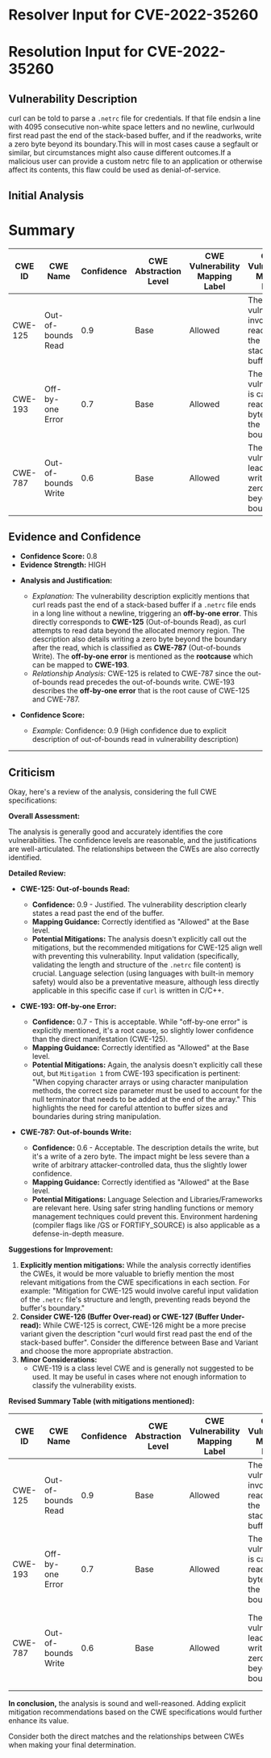 # Resolver Input for CVE-2022-35260

# Resolution Input for CVE-2022-35260

## Vulnerability Description
curl can be told to parse a `.netrc` file for credentials. If that file endsin a line with 4095 consecutive non-white space letters and no newline, curlwould first read past the end of the stack-based buffer, and if the readworks, write a zero byte beyond its boundary.This will in most cases cause a segfault or similar, but circumstances might also cause different outcomes.If a malicious user can provide a custom netrc file to an application or otherwise affect its contents, this flaw could be used as denial-of-service.

## Initial Analysis
# Summary
| CWE ID | CWE Name | Confidence | CWE Abstraction Level | CWE Vulnerability Mapping Label | CWE-Vulnerability Mapping Notes |
|---|---|---|---|---|---|
| CWE-125 | Out-of-bounds Read | 0.9 | Base | Allowed | The vulnerability involves reading past the end of a stack-based buffer. |
| CWE-193 | Off-by-one Error | 0.7 | Base | Allowed | The vulnerability is caused by reading one byte beyond the boundary. |
| CWE-787 | Out-of-bounds Write | 0.6 | Base | Allowed | The vulnerability leads to writing a zero byte beyond the boundary. |

## Evidence and Confidence

*   **Confidence Score:** 0.8
*   **Evidence Strength:** HIGH

- **Analysis and Justification:**  
  - *Explanation:* The vulnerability description explicitly mentions that curl reads past the end of a stack-based buffer if a `.netrc` file ends in a long line without a newline, triggering an **off-by-one error**. This directly corresponds to **CWE-125** (Out-of-bounds Read), as curl attempts to read data beyond the allocated memory region. The description also details writing a zero byte beyond the boundary after the read, which is classified as **CWE-787** (Out-of-bounds Write). The **off-by-one error** is mentioned as the **rootcause** which can be mapped to **CWE-193**.
  - *Relationship Analysis:* CWE-125 is related to CWE-787 since the out-of-bounds read precedes the out-of-bounds write. CWE-193 describes the **off-by-one error** that is the root cause of CWE-125 and CWE-787.

- **Confidence Score:**  
  - *Example:* Confidence: 0.9 (High confidence due to explicit description of out-of-bounds read in vulnerability description)

---

## Criticism
Okay, here's a review of the analysis, considering the full CWE specifications:

**Overall Assessment:**

The analysis is generally good and accurately identifies the core vulnerabilities.  The confidence levels are reasonable, and the justifications are well-articulated. The relationships between the CWEs are also correctly identified.

**Detailed Review:**

*   **CWE-125: Out-of-bounds Read:**

    *   **Confidence:** 0.9 - Justified. The vulnerability description clearly states a read past the end of the buffer.
    *   **Mapping Guidance:** Correctly identified as "Allowed" at the Base level.
    *   **Potential Mitigations:** The analysis doesn't explicitly call out the mitigations, but the recommended mitigations for CWE-125 align well with preventing this vulnerability. Input validation (specifically, validating the length and structure of the `.netrc` file content) is crucial. Language selection (using languages with built-in memory safety) would also be a preventative measure, although less directly applicable in this specific case if `curl` is written in C/C++.

*   **CWE-193: Off-by-one Error:**

    *   **Confidence:** 0.7 -  This is acceptable. While "off-by-one error" is explicitly mentioned, it's a root cause, so slightly lower confidence than the direct manifestation (CWE-125).
    *   **Mapping Guidance:** Correctly identified as "Allowed" at the Base level.
    *   **Potential Mitigations:** Again, the analysis doesn't explicitly call these out, but `Mitigation 1` from CWE-193 specification is pertinent:  "When copying character arrays or using character manipulation methods, the correct size parameter must be used to account for the null terminator that needs to be added at the end of the array."  This highlights the need for careful attention to buffer sizes and boundaries during string manipulation.

*   **CWE-787: Out-of-bounds Write:**

    *   **Confidence:** 0.6 - Acceptable. The description details the write, but it's a write of a zero byte.  The impact might be less severe than a write of arbitrary attacker-controlled data, thus the slightly lower confidence.
    *   **Mapping Guidance:** Correctly identified as "Allowed" at the Base level.
    *   **Potential Mitigations:** Language Selection and Libraries/Frameworks are relevant here. Using safer string handling functions or memory management techniques could prevent this.  Environment hardening (compiler flags like /GS or FORTIFY_SOURCE) is also applicable as a defense-in-depth measure.

**Suggestions for Improvement:**

1.  **Explicitly mention mitigations:** While the analysis correctly identifies the CWEs, it would be more valuable to briefly mention the most relevant mitigations from the CWE specifications in each section. For example: "Mitigation for CWE-125 would involve careful input validation of the `.netrc` file's structure and length, preventing reads beyond the buffer's boundary."
2.  **Consider CWE-126 (Buffer Over-read) or CWE-127 (Buffer Under-read):** While CWE-125 is correct, CWE-126 might be a more precise variant given the description "curl would first read past the end of the stack-based buffer". Consider the difference between Base and Variant and choose the more appropriate abstraction.
3.  **Minor Considerations:**
    *   CWE-119 is a class level CWE and is generally not suggested to be used. It may be useful in cases where not enough information to classify the vulnerability exists.

**Revised Summary Table (with mitigations mentioned):**

| CWE ID | CWE Name | Confidence | CWE Abstraction Level | CWE Vulnerability Mapping Label | CWE-Vulnerability Mapping Notes | Potential Mitigations |
|---|---|---|---|---|---|---|
| CWE-125 | Out-of-bounds Read | 0.9 | Base | Allowed | The vulnerability involves reading past the end of a stack-based buffer. | Input validation of .netrc file length and structure |
| CWE-193 | Off-by-one Error | 0.7 | Base | Allowed | The vulnerability is caused by reading one byte beyond the boundary. | Ensure correct size parameters in string manipulation |
| CWE-787 | Out-of-bounds Write | 0.6 | Base | Allowed | The vulnerability leads to writing a zero byte beyond the boundary. | Use safer string handling functions, compiler-based overflow detection |

**In conclusion,** the analysis is sound and well-reasoned. Adding explicit mitigation recommendations based on the CWE specifications would further enhance its value.

Consider both the direct matches and the relationships between CWEs
when making your final determination.
        